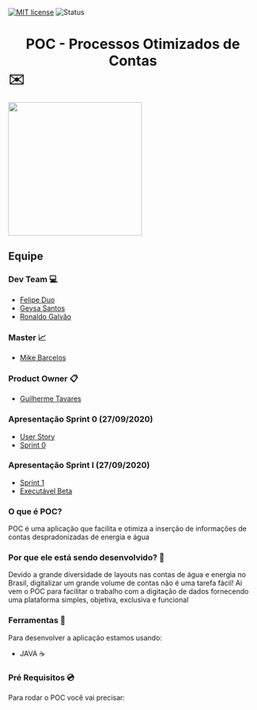 [![MIT license](https://img.shields.io/badge/License-MIT-blue.svg)](https://lbesson.mit-license.org/)
![Status](https://img.shields.io/badge/Status-In_progress-orange.svg)
# <center> POC - Processos Otimizados de Contas </center> :envelope:
<img src="https://github.com/MikeBBatista/pi-fatec-java/blob/master/img/POC.png" width="270px" heigth="270px" align="i"> 

## Equipe

### Dev Team :computer:

* [Felipe Duo](https://www.linkedin.com/in/felipe-duo-209651127/)
* [Geysa Santos](https://www.linkedin.com/in/geysa-fernanda-f-f-santos-97159b10a/)  
* [Ronaldo Galvão](https://www.linkedin.com/in/ronaldo-galv%C3%A3o-13903915a/)

### Master :chart_with_upwards_trend:

* [Mike Barcelos](https://www.linkedin.com/in/mike-barcelos-b4648016a/)  

### Product Owner :clipboard:

* [Guilherme Tavares](https://www.linkedin.com/in/guilhermeftavares/)


### Apresentação Sprint 0 (27/09/2020) 
* [User Story](https://drive.google.com/file/d/1FgCiddxV0BacmEHiR5Xw8v0SLv4diTsZ/view?usp=sharing)
* [Sprint 0](https://drive.google.com/file/d/1EVJPpmEamyzXfEI8WTmrKYo8Iq_8sBKT/view?usp=sharing)


### Apresentação Sprint I (27/09/2020) 
* [Sprint 1](https://drive.google.com/file/d/1nOgl_S0vtLXNuLil7aBkkigiMFR3jACz/view?usp=sharing)
* [Executável Beta](https://drive.google.com/file/d/1VomvKVPfKELb7qm2l9W4r22lDG6mXhUk/view?usp=sharing)

### O que é POC?
 
 POC é uma aplicação que facilita e otimiza a inserção de informações de contas despradonizadas de energia e água
 
### Por que ele está sendo desenvolvido? :gift:
 
 Devido a grande diversidade de layouts nas contas de água e energia no Brasil, digitalizar um grande volume de contas não é uma tarefa fácil! Ai vem o POC para facilitar o trabalho com a digitação de dados fornecendo uma plataforma simples, objetiva, exclusiva e funcional
 
### Ferramentas :wrench:

Para desenvolver a aplicação estamos usando:
- JAVA :coffee:

### Pré Requisitos :cd:

Para rodar o POC você vai precisar:
